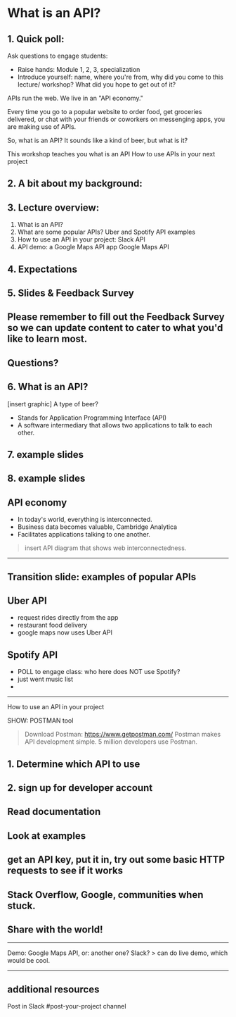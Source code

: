 # What is an API?

## 1. Quick poll:
Ask questions to engage students:
- Raise hands: Module 1, 2, 3, specialization
- Introduce yourself: name, where you're from, why did you come to this lecture/ workshop? What did you hope to get out of it?

APIs run the web. We live in an "API economy."

Every time you go to a popular website to order food, get groceries delivered, or chat with your friends or coworkers on messenging apps, you are making use of APIs.

So, what is an API? It sounds like a kind of beer, but what is it?

This workshop teaches you what is an API
How to use APIs in your next project

## 2. A bit about my background:

## 3. Lecture overview:
1. What is an API?
2. What are some popular APIs? 
Uber and Spotify API examples
3. How to use an API in your project: Slack API
4. API demo: a Google Maps API app
 Google Maps API

## 4. Expectations

## 5. Slides & Feedback Survey
Please remember to fill out the Feedback Survey so we can update content to cater to what you'd like to learn most.
--
Questions?
--

## 6. What is an API?
[insert graphic] A type of beer?
- Stands for Application Programming Interface (API)
- A software intermediary that allows two applications to talk to each other.

## 7. example slides

## 8. example slides

## API economy
- In today's world, everything is interconnected.
- Business data becomes valuable, Cambridge Analytica
- Facilitates applications talking to one another.
> insert API diagram that shows web interconnectedness.

---
## Transition slide: examples of popular APIs

## Uber API
- request rides directly from the app
- restaurant food delivery
- google maps now uses Uber API

## Spotify API
- POLL to engage class: who here does NOT use Spotify? 
- just went music list
- 

---
How to use an API in your project

SHOW: POSTMAN tool

> Download Postman: https://www.getpostman.com/
Postman makes API development simple. 
5 million developers use Postman.

## 1. Determine which API to use

## 2. sign up for developer account 

## Read documentation

## Look at examples

## get an API key, put it in, try out some basic HTTP requests to see if it works

## Stack Overflow, Google, communities when stuck.

## Share with the world!


---
Demo: Google Maps API, 
or: another one? Slack? > can do live demo, which would be cool.

---
## additional resources

Post in Slack #post-your-project channel